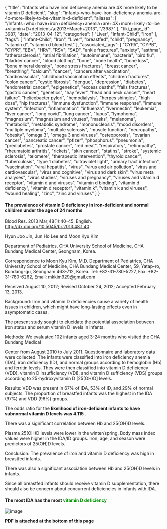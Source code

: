 {
    "title": "Infants who have iron deficiency anemia are 4X more likely to be vitamin D deficient",
    "slug": "infants-who-have-iron-deficiency-anemia-are-4x-more-likely-to-be-vitamin-d-deficient",
    "aliases": [
        "/Infants+who+have+iron+deficiency+anemia+are+4X+more+likely+to+be+vitamin+D+deficient+\u2013+March+2013",
        "/3987"
    ],
    "tiki_page_id": 3987,
    "date": "2013-04-12",
    "categories": [
        "Liver",
        "Infant-Child",
        "Iron"
    ],
    "tags": [
        "Infant-Child",
        "Iron",
        "Liver",
        "breastfed",
        "child",
        "pregnancy",
        "vitamin d",
        "vitamin d blood test"
    ],
    "associated_tags": [
        "CYPA",
        "CYPB",
        "CYPR",
        "EBV",
        "HRV",
        "RSV",
        "SAD",
        "ankle fractures",
        "anxiety",
        "asthma",
        "atherosclerosis",
        "atrial fibrillation",
        "autoimmune",
        "bacteria",
        "bird flu",
        "bladder cancer",
        "blood clotting",
        "bone",
        "bone health",
        "bone loss",
        "bone mineral density",
        "bone stress fractures",
        "breast cancer",
        "breathing",
        "calcium",
        "cancer",
        "cancers after vaccination",
        "cardiovascular",
        "childhood vaccination effects",
        "children fractures",
        "colon cancer",
        "cystic fibrosis",
        "dengue",
        "depression",
        "diabetes",
        "endometrial cancer",
        "epigenetics",
        "excess deaths",
        "falls fractures",
        "gastric cancer",
        "genetics",
        "hay fever",
        "head and neck cancer",
        "heart failure",
        "helicobacter pylori",
        "hemodialysis",
        "herpes shingles",
        "high dose",
        "hip fractures",
        "immune dysfunction",
        "immune response",
        "immune system",
        "infection",
        "inflammation",
        "influenza",
        "ivermectin",
        "leukemia",
        "liver cancer",
        "long covid",
        "lung cancer",
        "lupus",
        "lymphoma",
        "magnesium",
        "magnesium and viruses",
        "masks",
        "melanoma",
        "metabolic",
        "metabolic syndrome",
        "mononucleosis",
        "mood disorders",
        "multiple myeloma",
        "multiple sclerosis",
        "muscle function",
        "neuropathy",
        "obesity",
        "omega 3",
        "omega 3 and viruses",
        "osteoporosis",
        "ovarian cancer",
        "pancreatic cancer",
        "pfizer",
        "phosphorus",
        "pneumonia",
        "prediabetes",
        "prostate cancer",
        "red meat",
        "respiratory",
        "retinopathy",
        "rheumatoid arthritis",
        "rickets",
        "skin cancer",
        "statins",
        "stroke",
        "systemic sclerosis",
        "telomere",
        "therapeutic intervention",
        "thyroid cancer",
        "tuberculosis",
        "type 1 diabetes",
        "ultraviolet light",
        "urinary tract infection",
        "vaccination",
        "viral hepatitis",
        "virus",
        "virus and air pollution",
        "virus and cardiovascular",
        "virus and cognitive",
        "virus and dark skin",
        "virus meta analyses",
        "virus studies",
        "viruses and pregnancy",
        "viruses and vitamin d receptor",
        "vitamin d and viruses",
        "vitamin d binding",
        "vitamin d deficiency",
        "vitamin d receptor",
        "vitamin k",
        "vitamin k and viruses",
        "wound healing",
        "zinc",
        "zinc and viruses"
    ]
}


#### The prevalence of vitamin D deficiency in iron-deficient and normal children under the age of 24 months

Blood Res. 2013 Mar;48(1):40-45. English. http://dx.doi.org/10.5045/br.2013.48.1.40

Hyun Joo Jin, Jun Ho Lee and Moon Kyu Kim

Department of Pediatrics, CHA University School of Medicine, CHA Bundang Medical Center, Seongnam, Korea.

Correspondence to Moon Kyu Kim, M.D. Department of Pediatrics, CHA University School of Medicine, CHA Bundang Medical Center, 59, Yatap-ro, Bundang-gu, Seongnam 463-712, Korea. Tel: +82-31-780-5227, Fax: +82-31-780-6262, Email: mkkim929@gmail.com

Received August 10, 2012; Revised October 24, 2012; Accepted February 13, 2013.

Background: Iron and vitamin D deficiencies cause a variety of health issues in children, which might have long-lasting effects even in asymptomatic cases. 

The present study sought to elucidate the potential association between iron status and serum vitamin D levels in infants.

Methods: We evaluated 102 infants aged 3-24 months who visited the CHA Bundang Medical 

Center from August 2010 to July 2011. Questionnaire and laboratory data were collected. The infants were classified into iron deficiency anemia (IDA), iron deficiency (ID), and normal groups according to hemoglobin (Hb) and ferritin levels. They were then classified into vitamin D deficiency (VDD), vitamin D insufficiency (VDI), and vitamin D sufficiency (VDS) groups according to 25-hydroxyvitamin D <span>[25(OH)D]</span> levels.

Results: VDD was present in 67% of IDA, 53% of ID, and 29% of normal subjects. The proportion of breastfed infants was the highest in the IDA (97%) and VDD (96%) groups. 

The odds ratio for the  **likelihood of iron-deficient infants to have subnormal vitamin D levels was 4.115** . 

There was a significant correlation between Hb and 25(OH)D levels. 

Plasma 25(OH)D levels were lower in the winter/spring. Body mass index values were higher in the IDA/ID groups. Iron, age, and season were predictors of 25(OH)D levels.

Conclusion: The prevalence of iron and vitamin D deficiency was high in breastfed infants. 

There was also a significant association between Hb and 25(OH)D levels in infants. 

Since all breastfed infants should receive vitamin D supplementation, there should also be concern about concurrent deficiencies in infants with IDA.

#### The most IDA has the most  **<span style="color:#090;">vitamin D deficiency</span>** 

<img src="https://d378j1rmrlek7x.cloudfront.net/attachments/jpeg/ida-has-the-most-vitamin-d-deficiency.jpg" alt="image">

 **PDF is attached at the bottom of this page**